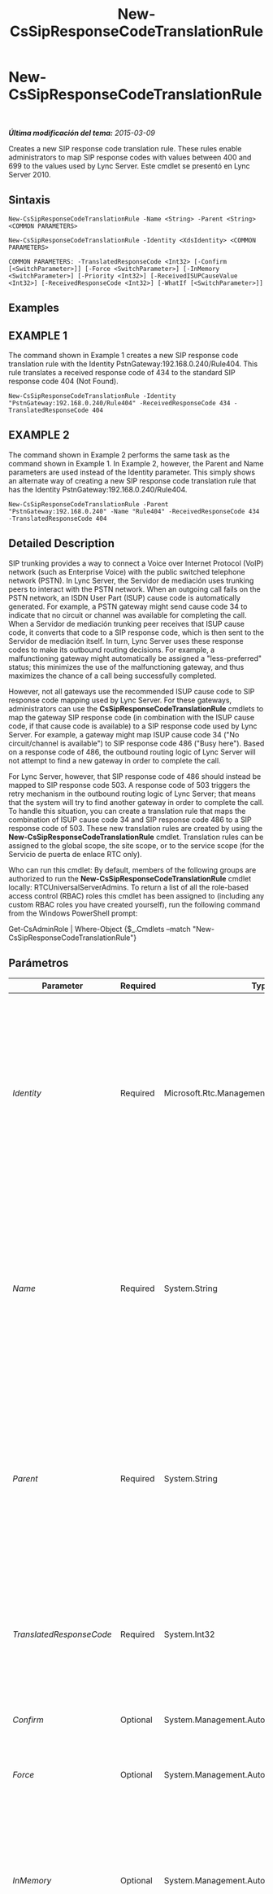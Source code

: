 ﻿---
title: New-CsSipResponseCodeTranslationRule
TOCTitle: New-CsSipResponseCodeTranslationRule
ms:assetid: f7667ffd-3d11-40ec-87d4-7f9b1a861aae
ms:mtpsurl: https://technet.microsoft.com/es-es/library/Gg413041(v=OCS.15)
ms:contentKeyID: 48277230
ms.date: 01/07/2017
mtps_version: v=OCS.15
ms.translationtype: HT
---

# New-CsSipResponseCodeTranslationRule

 

_**Última modificación del tema:** 2015-03-09_

Creates a new SIP response code translation rule. These rules enable administrators to map SIP response codes with values between 400 and 699 to the values used by Lync Server. Este cmdlet se presentó en Lync Server 2010.

## Sintaxis

    New-CsSipResponseCodeTranslationRule -Name <String> -Parent <String> <COMMON PARAMETERS>

    New-CsSipResponseCodeTranslationRule -Identity <XdsIdentity> <COMMON PARAMETERS>

    COMMON PARAMETERS: -TranslatedResponseCode <Int32> [-Confirm [<SwitchParameter>]] [-Force <SwitchParameter>] [-InMemory <SwitchParameter>] [-Priority <Int32>] [-ReceivedISUPCauseValue <Int32>] [-ReceivedResponseCode <Int32>] [-WhatIf [<SwitchParameter>]]

## Examples

## EXAMPLE 1

The command shown in Example 1 creates a new SIP response code translation rule with the Identity PstnGateway:192.168.0.240/Rule404. This rule translates a received response code of 434 to the standard SIP response code 404 (Not Found).

    New-CsSipResponseCodeTranslationRule -Identity "PstnGateway:192.168.0.240/Rule404" -ReceivedResponseCode 434 -TranslatedResponseCode 404

## EXAMPLE 2

The command shown in Example 2 performs the same task as the command shown in Example 1. In Example 2, however, the Parent and Name parameters are used instead of the Identity parameter. This simply shows an alternate way of creating a new SIP response code translation rule that has the Identity PstnGateway:192.168.0.240/Rule404.

    New-CsSipResponseCodeTranslationRule -Parent "PstnGateway:192.168.0.240" -Name "Rule404" -ReceivedResponseCode 434 -TranslatedResponseCode 404

## Detailed Description

SIP trunking provides a way to connect a Voice over Internet Protocol (VoIP) network (such as Enterprise Voice) with the public switched telephone network (PSTN). In Lync Server, the Servidor de mediación uses trunking peers to interact with the PSTN network. When an outgoing call fails on the PSTN network, an ISDN User Part (ISUP) cause code is automatically generated. For example, a PSTN gateway might send cause code 34 to indicate that no circuit or channel was available for completing the call. When a Servidor de mediación trunking peer receives that ISUP cause code, it converts that code to a SIP response code, which is then sent to the Servidor de mediación itself. In turn, Lync Server uses these response codes to make its outbound routing decisions. For example, a malfunctioning gateway might automatically be assigned a "less-preferred" status; this minimizes the use of the malfunctioning gateway, and thus maximizes the chance of a call being successfully completed.

However, not all gateways use the recommended ISUP cause code to SIP response code mapping used by Lync Server. For these gateways, administrators can use the **CsSipResponseCodeTranslationRule** cmdlets to map the gateway SIP response code (in combination with the ISUP cause code, if that cause code is available) to a SIP response code used by Lync Server. For example, a gateway might map ISUP cause code 34 ("No circuit/channel is available") to SIP response code 486 ("Busy here"). Based on a response code of 486, the outbound routing logic of Lync Server will not attempt to find a new gateway in order to complete the call.

For Lync Server, however, that SIP response code of 486 should instead be mapped to SIP response code 503. A response code of 503 triggers the retry mechanism in the outbound routing logic of Lync Server; that means that the system will try to find another gateway in order to complete the call. To handle this situation, you can create a translation rule that maps the combination of ISUP cause code 34 and SIP response code 486 to a SIP response code of 503. These new translation rules are created by using the **New-CsSipResponseCodeTranslationRule** cmdlet. Translation rules can be assigned to the global scope, the site scope, or to the service scope (for the Servicio de puerta de enlace RTC only).

Who can run this cmdlet: By default, members of the following groups are authorized to run the **New-CsSipResponseCodeTranslationRule** cmdlet locally: RTCUniversalServerAdmins. To return a list of all the role-based access control (RBAC) roles this cmdlet has been assigned to (including any custom RBAC roles you have created yourself), run the following command from the Windows PowerShell prompt:

Get-CsAdminRole | Where-Object {$\_.Cmdlets –match "New-CsSipResponseCodeTranslationRule"}

## Parámetros


<table>
<colgroup>
<col style="width: 25%" />
<col style="width: 25%" />
<col style="width: 25%" />
<col style="width: 25%" />
</colgroup>
<thead>
<tr class="header">
<th>Parameter</th>
<th>Required</th>
<th>Type</th>
<th>Description</th>
</tr>
</thead>
<tbody>
<tr class="odd">
<td><p><em>Identity</em></p></td>
<td><p>Required</p></td>
<td><p>Microsoft.Rtc.Management.Xds.XdsIdentity</p></td>
<td><p>Unique identifier for the translation rule to be created. The identity for a translation rule consists of two parts: the scope where the rule is to be assigned and the name to be given to the rule. For example, a translation rule named Rule404 to be created at the global scope would have an Identity that looks like this: global/Rule404.</p>
<p>Instead of using the Identity parameter, you can use the Parent and Name parameters when creating a new translation rule.</p></td>
</tr>
<tr class="even">
<td><p><em>Name</em></p></td>
<td><p>Required</p></td>
<td><p>System.String</p></td>
<td><p>Name used to differentiate one translation rule from another. Names must be unique within a given scope; for example, the Redmond site can only have one translation rule named Rule404. However, you can have a translation rule named Rule404 at the Redmond site and another rule named Rule404 at the Dublin site.</p>
<p>The Name parameter must always be used in conjunction with the Parent parameter.</p></td>
</tr>
<tr class="odd">
<td><p><em>Parent</em></p></td>
<td><p>Required</p></td>
<td><p>System.String</p></td>
<td><p>Scope where the new translation rule is to be assigned. To assign a rule to the global scope, use this syntax: -Parent global. To assign a rule to the site scope, use syntax like this: -Parent site:Redmond. To assign a rule to the service scope, use syntax similar to this: -Parent PstnGateway:192.168.0.242.</p>
<p>The Parent parameter must always be used in conjunction with the Name parameter.</p></td>
</tr>
<tr class="even">
<td><p><em>TranslatedResponseCode</em></p></td>
<td><p>Required</p></td>
<td><p>System.Int32</p></td>
<td><p>Value of the Lync Server SIP response code that the ReceivedResponseCode and/or the ReceivedISUPCauseCode should be translated to. Translated response codes can be any integer value between 400 and 699, inclusive.</p></td>
</tr>
<tr class="odd">
<td><p><em>Confirm</em></p></td>
<td><p>Optional</p></td>
<td><p>System.Management.Automation.SwitchParameter</p></td>
<td><p>Se le pedirá confirmación antes de ejecutar el comando.</p></td>
</tr>
<tr class="even">
<td><p><em>Force</em></p></td>
<td><p>Optional</p></td>
<td><p>System.Management.Automation.SwitchParameter</p></td>
<td><p>Suppresses the display of any non-fatal error message that might occur when running the command.</p></td>
</tr>
<tr class="odd">
<td><p><em>InMemory</em></p></td>
<td><p>Optional</p></td>
<td><p>System.Management.Automation.SwitchParameter</p></td>
<td><p>Crea una referencia de objeto sin confirmar realmente el objeto como cambio permanente. Si se asigna la salida de este cmdlet llamado con este parámetro en una variable, puede realizar cambios en las propiedades de la referencia del objeto y después confirmar estos cambios, llamando a este conjunto coincidente de cmdlet, - cmdlet.</p></td>
</tr>
<tr class="even">
<td><p><em>Priority</em></p></td>
<td><p>Optional</p></td>
<td><p>System.Int32</p></td>
<td><p>Relative priority of the translation rule. Rules are processed in order of their assigned priority; the first rule to be processed has a priority of 0; the second rule to be processed has a priority of 1; and so on. If not specified the new rule will be given the lowest priority in its scope.</p></td>
</tr>
<tr class="odd">
<td><p><em>ReceivedISUPCauseValue</em></p></td>
<td><p>Optional</p></td>
<td><p>System.Int32</p></td>
<td><p>Value of the ISDN User Part (ISUP) code that must be present in the SIP response message used by a gateway when responding to an INVITE message. A value of -1 indicates that only the SIP response code will be used when executing the translation rule; the ISUP cause code will be ignored.</p></td>
</tr>
<tr class="even">
<td><p><em>ReceivedResponseCode</em></p></td>
<td><p>Optional</p></td>
<td><p>System.Int32</p></td>
<td><p>Value of the SIP response code used by a gateway when responding to an INVITE message. A response code can be any integer value between 400 and 699, inclusive. Although the cmdlet will accept integer values less than 400, these are not recognized as final responses. As a result, the translation rule will never be used. A value of 0 means that only the ISUP cause code will be used when executing the translation rule; the SIP response code will be ignored.</p></td>
</tr>
<tr class="odd">
<td><p><em>WhatIf</em></p></td>
<td><p>Optional</p></td>
<td><p>System.Management.Automation.SwitchParameter</p></td>
<td><p>Describe qué sucedería si se ejecutara el comando sin ejecutarlo realmente.</p></td>
</tr>
</tbody>
</table>


## Input Types

None. The **New-CsSipResponseCodeTranslationRule** cmdlet does not accept pipelined input.

## Return Types

The **New-CsSipResponseCodeTranslationRule** cmdlet creates new instances of the Microsoft.Rtc.Management.WritableConfig.Settings.TrunkConfiguration.SipResponseCodeTRanslationRule\#Decorated object.

## Vea también

#### Otros recursos

[Get-CsSipResponseCodeTranslationRule](get-cssipresponsecodetranslationrule.md)  
[Remove-CsSipResponseCodeTranslationRule](remove-cssipresponsecodetranslationrule.md)  
[Set-CsSipResponseCodeTranslationRule](set-cssipresponsecodetranslationrule.md)

